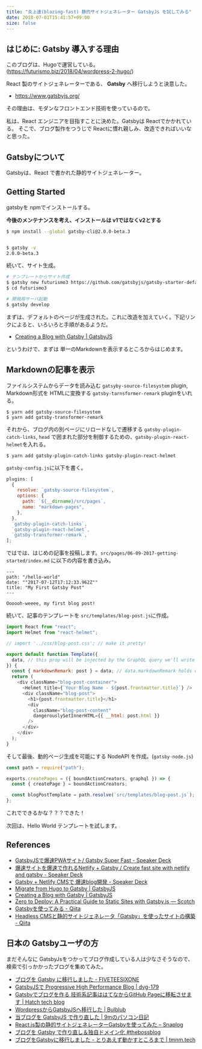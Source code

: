 ```yaml
---
title: "炎上速(blazing-fast) 静的サイトジェネレーター GatsbyJs を試してみる"
date: 2018-07-01T15:41:57+09:00
size: false
---
```


## はじめに: Gatsby 導入する理由
このブログは、Hugoで運営している。(https://futurismo.biz/2018/04/wordpress-2-hugo/)

React 製のサイトジェネレーターである、 **Gatsby** へ移行しようと決意した。

- https://www.gatsbyjs.org/

その理由は、モダンなフロントエンド技術を使っているので。

私は、React エンジニアを目指すことに決めた。Gatsbyは Reactでかかれている。
そこで、ブログ製作をつうじで Reactに慣れ親しみ、改造できればいいなと思った。

## Gatsbyについて
Gatsbyは、React で書かれた静的サイトジェネレーター。

## Getting Started
gatsbyを npmでインストールする。

**今後のメンテナンスを考え、インストールは v1ではなくv2とする**

```bash
$ npm install --global gatsby-cli@2.0.0-beta.3


$ gatsby -v
2.0.0-beta.3
```

続いて、サイト生成。

```bash
# テンプレートからサイト作成
$ gatsby new futurismo3 https://github.com/gatsbyjs/gatsby-starter-default#v2
$ cd futurismo3

# 開発用サーバ起動
$ gatsby develop
```

まずは、デフォルトのページが生成された。これに改造を加えていく。下記リンクによると、いろいろと手順があるようだ。

- [Creating a Blog with Gatsby \| GatsbyJS](https://www.gatsbyjs.org/blog/2017-07-19-creating-a-blog-with-gatsby/)

というわけで、まずは 単一のMarkdownを表示するところからはじめます。

## Markdownの記事を表示

ファイルシステムからデータを読み込む `gatsyby-source-filesystem` plugin, 
Markdown形式を HTMLに変換する `gatsby-tarnsformer-remark` pluginをいれる。

```
$ yarn add gatsby-source-filesystem
$ yarn add gatsby-transformer-remark
```

それから、ブログ内の別ページにリロードなしで遷移する `gatsby-plugin-catch-links`,
`head` で囲まれた部分を制御するための、`gatsby-plugin-react-helmet`を入れる。

```
$ yarn add gatsby-plugin-catch-links gatsby-plugin-react-helmet
```

`gatsby-config.js`に以下を書く。

```javascript
plugins: [
  {
    resolve: `gatsby-source-filesystem`,
    options: {
      path: `${__dirname}/src/pages`,
      name: "markdown-pages",
    },
  },
  `gatsby-plugin-catch-links`,
  `gatsby-plugin-react-helmet`,
  `gatsby-transformer-remark`,
];
```

ではでは、はじめの記事を投稿します。`src/pages/06-09-2017-getting-started/index.md` に以下の内容を書き込み。

```
---
path: "/hello-world"
date: ""2017-07-12T17:12:33.962Z""
title: "My First Gatsby Post"
---

Oooooh-weeee, my first blog post!
```

続いて、記事のテンプレートを `src/templates/blog-post.js`に作成。

```javascript
import React from "react";
import Helmet from "react-helmet";

// import '../css/blog-post.css'; // make it pretty!

export default function Template({
  data, // this prop will be injected by the GraphQL query we'll write in a bit
}) {
  const { markdownRemark: post } = data; // data.markdownRemark holds our post data
  return (
    <div className="blog-post-container">
      <Helmet title={`Your Blog Name - ${post.frontmatter.title}`} />
      <div className="blog-post">
        <h1>{post.frontmatter.title}</h1>
        <div
          className="blog-post-content"
          dangerouslySetInnerHTML={{ __html: post.html }}
        />
      </div>
    </div>
  );
}
```

そして最後、動的ページ生成を可能にする NodeAPI を作成。(`gatsby-node.js`)

```javascript
const path = require("path");

exports.createPages = ({ boundActionCreators, graphql }) => {
  const { createPage } = boundActionCreators;

  const blogPostTemplate = path.resolve(`src/templates/blog-post.js`);
};
```

これでできるかな？？？できた！

次回は、Hello World テンプレートを試します。

## References
- [GatsbyJSで爆速PWAサイト/ Gatsby Super Fast \- Speaker Deck](https://speakerdeck.com/nnjyami/gatsby-super-fast)
- [爆速サイトを爆速で作れるNetlify \+ Gatsby / Create fast site with netlify and gatsby \- Speaker Deck](https://speakerdeck.com/mottox2/create-fast-site-with-netlify-and-gatsby)
- [Gatsby \+ Netlify CMSで 爆速blog開発 \- Speaker Deck](https://speakerdeck.com/mukai21/gatsby-plus-netlify-cmsde-bao-su-blogkai-fa)
- [Migrate from Hugo to Gatsby \| GatsbyJS](https://next.gatsbyjs.org/blog/2017-11-06-migrate-hugo-gatsby/)
- [Creating a Blog with Gatsby \| GatsbyJS](https://www.gatsbyjs.org/blog/2017-07-19-creating-a-blog-with-gatsby/)
- [Zero to Deploy: A Practical Guide to Static Sites with Gatsby\.js ― Scotch](https://scotch.io/tutorials/zero-to-deploy-a-practical-guide-to-static-sites-with-gatsbyjs)
- [Gatsbyを使ってみる \- Qiita](https://qiita.com/abcb2/items/3731a12866d5c093af48)
- [Headless CMSと静的サイトジェネレータ「Gatsby」を使ったサイトの構築 \- Qiita](https://qiita.com/prograti/items/6497621015481487d7fb)

## 日本の Gatsbyユーザの方
まだそんなに GatsbyJsをつかってブログ作成している人は少なさそうなので、検索で引っかかったブログを集めてみた。

- [ブログを Gatsby に移行しました \- FIVETEESIXONE](https://fiveteesixone.lackland.io/2018/03/31/rebuild-blog-using-gatsby/)
- [GatsbyJSで Progressive High Performance Blog \| dvg\-179](https://dvg.179.jp/201803-gatsby-pwa/)
- [Gatsbyでブログを作る 技術系記事ははてなからGitHub Pageに移転させます \| Hatch tech blog](https://hachibeedi.github.io/entry/first-announcement/)
- [WordpressからGatsbyJSへ移行した \| Bulblub](https://www.bulblub.com/2018/06/moved_to_gatsbyjs/)
- [当ブログを GatsbyJS で作り直した \| 9mのパソコン日記](https://blog.kksg.net/posts/gatsby/)
- [React\.js製の静的サイトジェネレーターGatsbyを使ってみた – Snaplog](https://blog.mismithportfolio.com/web/20160827gatsby)
- [ブログを Gatsby で作り直し＆独自ドメイン化 \#thebossblog](https://blog.theboss.tech/2018/02/16/blog-gatsby/)
- [ブログをGatsbyに移行しました \- とりあえず動かすところまで \| tmnm\.tech](https://tmnm.tech/2017/09/10/migrate-to-gatsby/)
